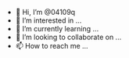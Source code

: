 - 👋 Hi, I’m @04109q
- 👀 I’m interested in ...
- 🌱 I’m currently learning ...
- 💞️ I’m looking to collaborate on ...
- 📫 How to reach me ...

<!---
04109q/04109q is a ✨ special ✨ repository because its `README.md` (this file) appears on your GitHub profile.
You can click the Preview link to take a look at your changes.
--->
